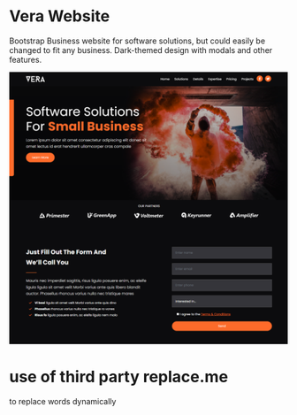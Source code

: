 # Vera Website

Bootstrap Business website for software solutions, but could easily be changed to fit any business. Dark-themed design with modals and other features.

<img src="./images/screen.png" />



# use of third party replace.me 
  to replace words dynamically